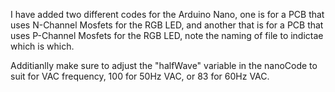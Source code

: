 I have added two different codes for the Arduino Nano, one is for a PCB that uses N-Channel Mosfets for the RGB LED, and another that is for a PCB that uses P-Channel Mosfets for the RGB LED, note the naming of file to indictae which is which.

Additianlly make sure to adjust the "halfWave" variable in the nanoCode to suit for VAC frequency, 100 for 50Hz VAC, or 83 for 60Hz VAC.
